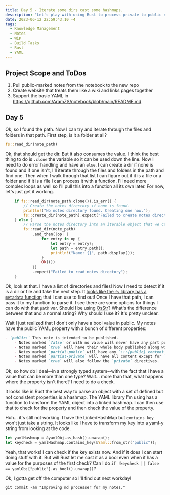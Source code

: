 ```yaml
---
title: Day 5 - Iterate some dirs cast some hashmaps.
description: "Let's play with using Rust to process private to public notes."
date: 2023-06-12 22:59:43.10 -4
tags:
  - Knowledge Management
  - Notes
  - WiP
  - Build Tasks
  - Rust
  - YAML
---
```


## Project Scope and ToDos

1. Pull public-marked notes from the notebook to the new repo
2. Create website that treats them like a wiki and links pages together
3. Support the basic YAML in https://github.com/AramZS/notebook/blob/main/README.md

## Day 5

Ok, so I found the path. Now I can try and iterate through the files and folders in that path. First step, is it a folder at all?

```rust
fs::read_dir(note_path)
```

Ok, that should get the dir. But it also consumes the value. I think the best thing to do is `.clone` the variable so it can be used down the line. Now I need to do error handling and have an `else`. I can create a dir if none is found and if one isn't, I'll iterate through the files and folders in the path and find one. Then when I walk through that list I can figure out if it is a file or a folder and if it is a file I can process it with a function. I'll need more complex loops as well so I'll pull this into a function all its own later. For now, let's just get it working.

```rust
    if fs::read_dir(note_path.clone()).is_err() {
        // Create the notes directory if none is found.
        println!("No notes directory found. Creating one now.");
        fs::create_dir(note_path).expect("Failed to create notes directory");
    } else {
        // Parse the notes directory into an iterable object that we can walk through and take actions on.
        fs::read_dir(note_path)
            .and_then(|op| {
                for entry in op {
                    let entry = entry?;
                    let path = entry.path();
                    println!("Name: {}", path.display());
                }
                Ok(())
            })
            .expect("Failed to read notes directory");
    }
```

Ok, look at that. I have a list of directories and files! Now I need to detect if it is a dir or file and take the next step. It [looks like the `fs` library has a `metadata` function](https://stackoverflow.com/questions/30309100/how-to-check-if-a-given-path-is-a-file-or-directory) that I can use to find out! Once I have that path, I can pass it to my function to parse it. I see there are some options for things I can do with that `path` var. Should I be using [OsStr](https://doc.rust-lang.org/std/ffi/struct.OsStr.html)? What's the difference between that and a normal string? Why should I use it? It's pretty unclear.

Wait I just realized that I don't only have a bool value in public. My notes have the public YAML property with a bunch of different properties:

```markdown
- `public:` This note is intended to be published.
	- Notes marked `false` or with no value will never have any part published.
	- Notes marked `true` will have their whole body published along with metadata.
	- Notes marked `partial-public` will have any `:::{public} content :::` content blocks published and no metadata other than title.
	- Notes marked `partial-private` will have all content except for `:::{private} content :::` content blocks published and all metadata.
	- Notes marked `true` will also follow the `private` directives.
```

Ok, so how do I deal--in a strongly typed system--with the fact that I have a value that can be more than one type? Wait... more than that, what happens where the property isn't there? I need to do a check.

It looks like in Rust the best way to parse an object with a set of defined but not consistent properties is a hashmap. The YAML library I'm using has a function to transform the YAML object into a linked hashmap. I can then use that to check for the property and then check the value of the property.

Huh... it's still not working. I have the LinkedHashMap but `contains_key` won't just take a string. It looks like I have to transform my key into a yaml-y string from looking at the code.

```rust
let yamlHashmap = &yamlObj.as_hash().unwrap();
let keycheck = yamlHashmap.contains_key(&Yaml::from_str("public"));
```

Yeah, that works! I can check if the key exists now. And if it does I can start doing stuff with it. But will Rust let me cast it as a bool even when it has a value for the purposes of the first check? Can I do `if !keycheck || false == yamlObj["public"].as_bool().unwrap()`?

Ok, I gotta get off the computer so I'll find out next workday!

`git commit -am "Improving md processer for my notes."`
